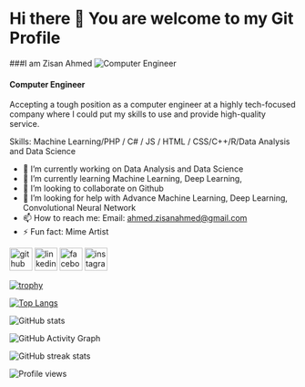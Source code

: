 # Hi there 👋 You are welcome to my Git Profile
###I am Zisan Ahmed
![Computer Engineer](https://scontent.fdac14-1.fna.fbcdn.net/v/t39.30808-6/342185641_707070474436422_8244813567420544660_n.jpg?_nc_cat=100&ccb=1-7&_nc_sid=e3f864&_nc_ohc=Pp0bQGu7n7YAX8-h_i5&_nc_ht=scontent.fdac14-1.fna&oh=00_AfDghMtMg4XgROZCWklJHxPTKESwgZIJGQqENGJFSJaZog&oe=6448D5E8)
#### Computer Engineer


Accepting a tough position as a computer engineer at a highly tech-focused company where I could put my skills to use and provide high-quality service.

Skills: Machine Learning/PHP / C# / JS / HTML / CSS/C++/R/Data Analysis and Data Science

- 🔭 I’m currently working on Data Analysis and Data Science 
- 🌱 I’m currently learning Machine Learning, Deep Learning,  
- 👯 I’m looking to collaborate on Github 
- 🤔 I’m looking for help with Advance Machine Learning, Deep Learning, Convolutional Neural Network 
- 📫 How to reach me: Email: ahmed.zisanahmed@gmail.com 
- ⚡ Fun fact: Mime Artist 


[<img src='https://cdn.jsdelivr.net/npm/simple-icons@3.0.1/icons/github.svg' alt='github' height='40'>](https://github.com/iamzisan)  [<img src='https://cdn.jsdelivr.net/npm/simple-icons@3.0.1/icons/linkedin.svg' alt='linkedin' height='40'>](https://www.linkedin.com/in/iamzisan/)  [<img src='https://cdn.jsdelivr.net/npm/simple-icons@3.0.1/icons/facebook.svg' alt='facebook' height='40'>](https://www.facebook.com/iamzisanahmed)  [<img src='https://cdn.jsdelivr.net/npm/simple-icons@3.0.1/icons/instagram.svg' alt='instagram' height='40'>](https://www.instagram.com/_____zisan_____/)  

[![trophy](https://github-profile-trophy.vercel.app/?username=iamzisan)](https://github.com/ryo-ma/github-profile-trophy)

[![Top Langs](https://github-readme-stats.vercel.app/api/top-langs/?username=iamzisan)](https://github.com/anuraghazra/github-readme-stats)

![GitHub stats](https://github-readme-stats.vercel.app/api?username=iamzisan&show_icons=true)  

![GitHub Activity Graph](https://activity-graph.herokuapp.com/graph?username=iamzisan)  

![GitHub streak stats](https://streak-stats.demolab.com/?user=iamzisan)  

![Profile views](https://gpvc.arturio.dev/iamzisan)  
